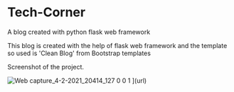 # Tech-Corner

A blog created with python flask web framework

This blog is created with the help of flask web framework and the template so used is 'Clean Blog' from Bootstrap templates

Screenshot of the project.

![Web capture_4-2-2021_20414_127 0 0 1](https://user-images.githubusercontent.com/73391917/106908089-f8778c80-6724-11eb-975a-aa2a16566cf4.jpeg)
](url)
